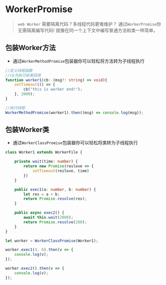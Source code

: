 # WorkerPromise

> `web Worker` 需要隔离代码？多线程代码更难维护？
通过`WorkerPromise`你无需隔离编写代码!
就像在同一个上下文中编写普通方法和类一样简单。

## 包装Worker方法

- 通过`WorkerMethodPromise`包装器你可以轻松将方法转为子线程执行

```typescript Main.ts
//定义线程函数
//cb为执行结束回调
function worker1(cb: (msg?: string) => void){
    setTimeout(() => {
		cb("this is worker end!");
	}, 2000);
}

//执行线程
WorkerMethodPromise(worker1).then((msg) => console.log(msg));
```

## 包装Worker类
- 通过`WorkerClassPromise`包装器你可以轻松将类转为子线程执行

``` typescript
class Worker1 extends WorkerFile {

	private wait(time: number) {
		return new Promise(reslove => {
			setTimeout(reslove, time)
		})
	}

	public exec1(a: number, b: number) {
		let res = a + b;
		return Promise.resolve(res);
	}

	public async exec2() {
		await this.wait(2000);
		return Promise.resolve(200);
	}
}

let worker = WorkerClassPromise(Worker1);

worker.exec1(3, 6).then(v => {
	console.log(v);
});

worker.exec2().then(v => {
	console.log(v);
});

```
